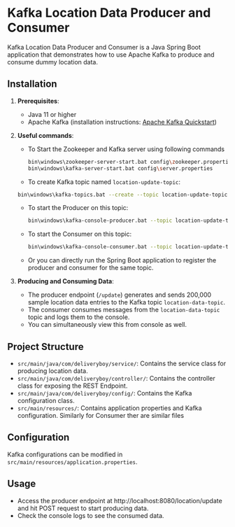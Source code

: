 # Kafka Location Data Producer and Consumer

Kafka Location Data Producer and Consumer is a Java Spring Boot application that demonstrates how to use Apache Kafka to produce and consume dummy location data.

## Installation

1. **Prerequisites**: 
   - Java 11 or higher
   - Apache Kafka (installation instructions: [Apache Kafka Quickstart](https://kafka.apache.org/quickstart))

2. **Useful commands**:
   - To Start the Zookeeper and Kafka server using following commands
     ```sh
     bin\windows\zookeeper-server-start.bat config\zookeeper.properties
     bin\windows\kafka-server-start.bat config\server.properties
     ```
   -  To create Kafka topic named `location-update-topic`:
     ```sh
     bin\windows\kafka-topics.bat --create --topic location-update-topic --bootstrap-server localhost:9092
     ```
   - To start the Producer on this topic:
     ```sh
     bin\windows\kafka-console-producer.bat --topic location-update-topic --bootstrap-server localhost:9092
     ```
   - To start the Consumer on this topic:
     ```sh
     bin\windows\kafka-console-consumer.bat --topic location-update-topic --from-beginning --bootstrap-server localhost:9092
     ```
   - Or you can directly run the Spring Boot application to register the producer and consumer for the same topic.
     

4. **Producing and Consuming Data**:
   - The producer endpoint (`/update`) generates and sends 200,000 sample location data entries to the Kafka topic `location-data-topic`.
   - The consumer consumes messages from the `location-data-topic` topic and logs them to the console.
   - You can simultaneously view this from console as well.

## Project Structure

- `src/main/java/com/deliveryboy/service/`: Contains the service class for producing location data.
- `src/main/java/com/deliveryboy/controller/`: Contains the controller class for exposing the REST Endpoint.
- `src/main/java/com/deliveryboy/config/`: Contains the Kafka configuration class.
- `src/main/resources/`: Contains application properties and Kafka configuration.
  Similarly for Consumer ther are similar files

## Configuration

Kafka configurations can be modified in `src/main/resources/application.properties`.

## Usage

- Access the producer endpoint at http://localhost:8080/location/update and hit POST request to start producing data.
- Check the console logs to see the consumed data.
